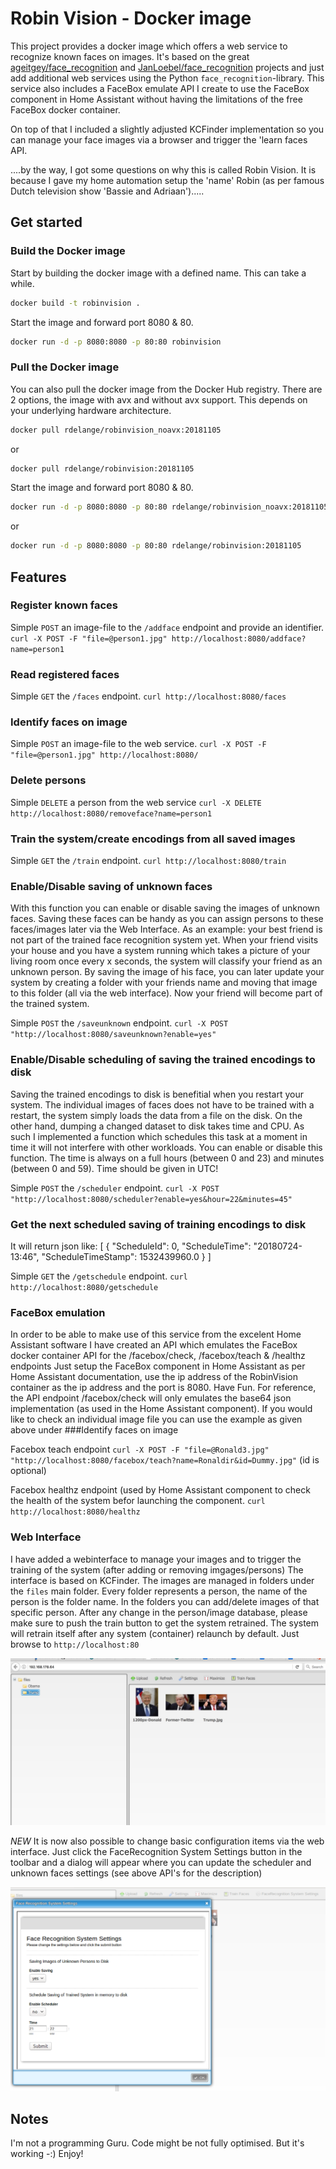 # Robin Vision - Docker image

This project provides a docker image which offers a web service to recognize known faces on images. It's based on the great [ageitgey/face_recognition](https://github.com/ageitgey/face_recognition) and [JanLoebel/face_recognition](https://github.com/JanLoebel/face_recognition) projects and just add additional web services using the Python `face_recognition`-library. This service also includes a FaceBox emulate API I create to use the FaceBox component in Home Assistant without having the limitations of the free FaceBox docker container.

On top of that I included a slightly adjusted KCFinder implementation so you can manage your face images via a browser and trigger the 'learn faces API.

....by the way, I got some questions on why this is called Robin Vision. It is because I gave my home automation setup the 'name' Robin (as per famous Dutch television show 'Bassie and Adriaan').....

## Get started

### Build the Docker image

Start by building the docker image with a defined name. This can take a while.

```bash
docker build -t robinvision .
```
Start the image and forward port 8080 & 80.

```bash
docker run -d -p 8080:8080 -p 80:80 robinvision
```

### Pull the Docker image

You can also pull the docker image from the Docker Hub registry. There are 2 options, the image with avx and without avx support. This depends on your underlying hardware architecture.

```bash
docker pull rdelange/robinvision_noavx:20181105
```
or

```bash
docker pull rdelange/robinvision:20181105
```

Start the image and forward port 8080 & 80.

```bash
docker run -d -p 8080:8080 -p 80:80 rdelange/robinvision_noavx:20181105
````
or

```bash
docker run -d -p 8080:8080 -p 80:80 rdelange/robinvision:20181105
```



## Features

### Register known faces

Simple `POST` an image-file to the `/addface` endpoint and provide an identifier.
`curl -X POST -F "file=@person1.jpg" http://localhost:8080/addface?name=person1`

### Read registered faces

Simple `GET` the `/faces` endpoint.
`curl http://localhost:8080/faces`

### Identify faces on image

Simple `POST` an image-file to the web service.
`curl -X POST -F "file=@person1.jpg" http://localhost:8080/`

### Delete persons
Simple `DELETE` a person from the web service
`curl -X DELETE http://localhost:8080/removeface?name=person1`

### Train the system/create encodings from all saved images
Simple `GET` the `/train` endpoint.
`curl http://localhost:8080/train`

### Enable/Disable saving of unknown faces
With this function you can enable or disable saving the images of unknown faces. Saving these faces can be handy as you can assign persons to these faces/images later via the Web Interface. As an example: your best friend is not part of the trained face recognition system yet. When your friend visits your house and you have a system running which takes a picture of your living room once every x seconds, the system will classify your friend as an unknown person. By saving the image of his face, you can later update your system by creating a folder with your friends name and moving that image to this folder (all via the web interface). Now your friend will become part of the trained system.

Simple `POST` the `/saveunknown` endpoint.
`curl -X POST "http://localhost:8080/saveunknown?enable=yes"`

### Enable/Disable scheduling of saving the trained encodings to disk
Saving the trained encodings to disk is benefitial when you restart your system. The individual images of faces does not have to be trained with a restart, the system simply loads the data from a file on the disk. On the other hand, dumping a changed dataset to disk takes time and CPU. As such I implemented a function which schedules this task at a moment in time it will not interfere with other workloads.
You can enable or disable this function. The time is always on a full hours (between 0 and 23) and minutes (between 0 and 59). Time should be given in UTC!

Simple `POST` the `/scheduler` endpoint.
`curl -X POST "http://localhost:8080/scheduler?enable=yes&hour=22&minutes=45"`

### Get the next scheduled saving of training encodings to disk
It will return json like:
[
  {
    "ScheduleId": 0, 
    "ScheduleTime": "20180724-13:46", 
    "ScheduleTimeStamp": 1532439960.0
  }
]

Simple `GET` the `/getschedule` endpoint.
`curl http://localhost:8080/getschedule`

### FaceBox emulation

In order to be able to make use of this service from the excelent Home Assistant software I have created an API which emulates the FaceBox docker container API for the /facebox/check, /facebox/teach & /healthz endpoints 
Just setup the FaceBox component in Home Assistant as per Home Assistant documentation, use the ip address of the RobinVision container as the ip address and the port is 8080. Have Fun.
For reference, the API endpoint /facebox/check will only emulates the base64 json implementation (as used in the Home Assistant component). If you would like to check an individual image file you can use the example as given above under ###Identify faces on image

Facebox teach endpoint
`curl -X POST -F "file=@Ronald3.jpg" "http://localhost:8080/facebox/teach?name=Ronaldir&id=Dummy.jpg"`
(id is optional)

Facebox healthz endpoint (used by Home Assistant component to check the health of the system befor launching the component.
`curl http://localhost:8080/healthz`

### Web Interface

I have added a webinterface to manage your images and to trigger the training of the system (after adding or removing imgages/persons)
The interface is based on KCFinder. The images are managed in folders under the `files` main folder. Every folder represents a person, the name of the person is the folder name. In the folders you can add/delete images of that specific person. After any change in the person/image database, please make sure to push the train button to get the system retrained. The system will retrain itself after any system (container) relaunch by default.
Just browse to `http://localhost:80`

![alt text](https://raw.githubusercontent.com/RdeLange/robinvision/master/KCFinder_RV.jpeg)

*NEW*
It is now also possible to change basic configuration items via the web interface. Just click the FaceRecognition System Settings button in the toolbar and a dialog will appear where you can update the scheduler and unknown faces settings (see above API's for the description)

![alt text](https://raw.githubusercontent.com/RdeLange/robinvision/master/FRConfig.png)

## Notes

I'm not a programming Guru. Code might be not fully optimised. But it's working -:)
Enjoy!
